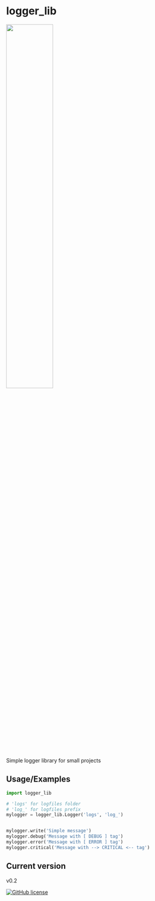 # logger_lib
<img src="https://user-images.githubusercontent.com/112612414/203007923-089b7b0c-dab7-4648-8938-2de1daffd52d.png" width=50% height=50%>

Simple logger library for small projects

## Usage/Examples

```python
import logger_lib

# 'logs' for logfiles folder
# 'log_' for logfiles prefix
mylogger = logger_lib.Logger('logs', 'log_')


mylogger.write('Simple message')
mylogger.debug('Message with [ DEBUG ] tag')
mylogger.error('Message with [ ERROR ] tag')
mylogger.critical('Message with --> CRITICAL <-- tag')
```

## Current version
v0.2

<a href="https://github.com/iamantonreznik/logger_lib/blob/main/LICENSE"><img alt="GitHub license" src="https://img.shields.io/github/license/iamantonreznik/logger_lib?style=for-the-badge"></a><br>
